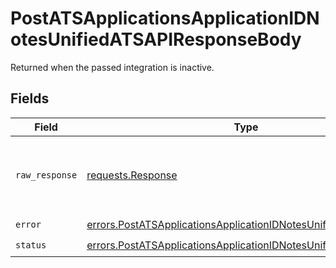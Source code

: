 # PostATSApplicationsApplicationIDNotesUnifiedATSAPIResponseBody

Returned when the passed integration is inactive.


## Fields

| Field                                                                                                                                              | Type                                                                                                                                               | Required                                                                                                                                           | Description                                                                                                                                        |
| -------------------------------------------------------------------------------------------------------------------------------------------------- | -------------------------------------------------------------------------------------------------------------------------------------------------- | -------------------------------------------------------------------------------------------------------------------------------------------------- | -------------------------------------------------------------------------------------------------------------------------------------------------- |
| `raw_response`                                                                                                                                     | [requests.Response](https://requests.readthedocs.io/en/latest/api/#requests.Response)                                                              | :heavy_minus_sign:                                                                                                                                 | Raw HTTP response; suitable for custom response parsing                                                                                            |
| `error`                                                                                                                                            | [errors.PostATSApplicationsApplicationIDNotesUnifiedATSAPIError](../../models/errors/postatsapplicationsapplicationidnotesunifiedatsapierror.md)   | :heavy_check_mark:                                                                                                                                 | N/A                                                                                                                                                |
| `status`                                                                                                                                           | [errors.PostATSApplicationsApplicationIDNotesUnifiedATSAPIStatus](../../models/errors/postatsapplicationsapplicationidnotesunifiedatsapistatus.md) | :heavy_check_mark:                                                                                                                                 | N/A                                                                                                                                                |